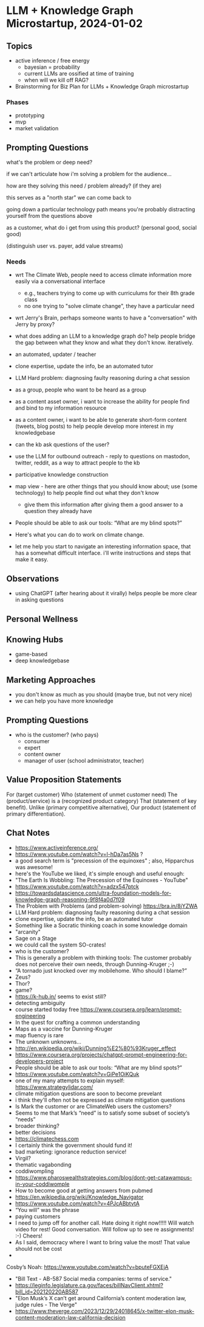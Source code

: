 # LLM + Knowledge Graph Microstartup, 2024-01-02

## Topics

- active inference / free energy
    - bayesian = probability
    - current LLMs are ossified at time of training
    - when will we kill off RAG?
- Brainstorming for Biz Plan for LLMs + Knowledge Graph microstartup

### Phases

- prototyping
- mvp
- market validation

## Prompting Questions

what's the problem or deep need?

if we can't articulate how i'm solving a problem for the audience...

how are they solving this need / problem already? (if they are)

this serves as a "north star" we can come back to

going down a particular technology path means you're probably distracting yourself from the questions above

as a customer, what do i get from using this product? (personal good, social good)

(distinguish user vs. payer, add value streams)

### Needs

- wrt The Climate Web, people need to access climate information more easily via a conversational interface
    - e.g., teachers trying to come up with curriculums for their 8th grade class
    - no one trying to "solve climate change", they have a particular need

- wrt Jerry's Brain, perhaps someone wants to have a "conversation" with Jerry by proxy?

- what does adding an LLM to a knowledge graph do? help people bridge the gap between what they know and what they don't know. iteratively.

- an automated, updater / teacher

- clone expertise, update the info, be an automated tutor

- LLM Hard problem: diagnosing faulty reasoning during a chat session

- as a group, people who want to be heard as a group

- as a content asset owner, i want to increase the ability for people find and bind to my information resource

- as a content owner, i want to be able to generate short-form content (tweets, blog posts) to help people develop more interest in my knowledgebase

- can the kb ask questions of the user?

- use the LLM for outbound outreach - reply to questions on mastodon, twitter, reddit, as a way to attract people to the kb

- participative knowledge construction

- map view - here are other things that you should know about; use (some technology) to help people find out what they don't know
    - give them this information after giving them a good answer to a question they already have

- People should be able to ask our tools: “What are my blind spots?”

- Here's what you can do to work on climate change.

- let me help you start to navigate an interesting information space, that has a somewhat difficult interface. i'll write instructions and steps that make it easy.

## Observations

- using ChatGPT (after hearing about it virally) helps people be more clear in asking questions

## Personal Wellness

## Knowing Hubs

- game-based
- deep knowledgebase

## Marketing Approaches

- you don't know as much as you should (maybe true, but not very nice)
- we can help you have more knowledge

## Prompting Questions

- who is the customer? (who pays)
    - consumer
    - expert
    - content owner
    - manager of user (school administrator, teacher)

## Value Proposition Statements
For (target customer)
Who (statement of unmet customer need)
The (product/service) is a (recognized product category)
That (statement of key benefit).
Unlike (primary competitive alternative),
Our product (statement of primary differentiation).

## Chat Notes

- https://www.activeinference.org/
- https://www.youtube.com/watch?v=l-hDa7as5Ns ?
- a good search term is "precession of the equinoxes" ; also, Hipparchus was awesome!
- here's the YouTube we liked, it's simple enough and useful enough:
- "The Earth Is Wobbling: The Precession of the Equinoxes - YouTube"
- https://www.youtube.com/watch?v=adzx547ptck
- https://towardsdatascience.com/ultra-foundation-models-for-knowledge-graph-reasoning-9f8f4a0d7f09
- The Problem with Problems (and problem-solving) https://bra.in/8jYZWA
- LLM Hard problem: diagnosing faulty reasoning during a chat session
- clone expertise, update the info, be an automated tutor
- Something like a Socratic thinking coach in some knowledge domain
- "arcanity"
- Sage on a Stage
- we could call the system SO-crates!
- who is the customer?
- This is generally a problem with thinking tools: The customer probably does not perceive their own needs, through Dunning-Kruger ;-)
- “A tornado just knocked over my mobilehome. Who should I blame?”
- Zeus?
- Thor?
- game?
- https://k-hub.in/ seems to exist still?
- detecting ambiguity
- course started today free https://www.coursera.org/learn/prompt-engineering
- In the quest for crafting a common understanding
- Maps as a vaccine for Dunning-Kruger
- map fluency is rare
- The unknown unknowns…
- http://en.wikipedia.org/wiki/Dunning%E2%80%93Kruger_effect
- https://www.coursera.org/projects/chatgpt-prompt-engineering-for-developers-project
- People should be able to ask our tools: “What are my blind spots?”
- https://www.youtube.com/watch?v=GiPe1OiKQuk
- one of my many attempts to explain myself: https://www.strategylidar.com/
- climate mitigation questions are soon to become prevelant
- i think they'll often not be expressed as climate mitigation questions
- Is Mark the customer or are ClimateWeb users the customers?
- Seems to me that Mark’s “need” is to satisfy some subset of society’s “needs”
- broader thinking?
- better decisions
- https://climatechess.com
- I certainly think the government should fund it!
- bad marketing: ignorance reduction service!
- Virgil?
- thematic vagabonding
- coddiwompling
- https://www.pharoswealthstrategies.com/blog/dont-get-catawampus-in-your-coddiwomple
- How to become good at getting answers from pubmed
- https://en.wikipedia.org/wiki/Knowledge_Navigator
- https://www.youtube.com/watch?v=4PJcABbtvtA
- “You will” was the phrase
- paying customers
- I need to jump off for another call.  Hate doing it right now!!!!!   Will watch video for rest!  Good conversation.  Will follow up to see re assignments!  :-)  Cheers!
- As I said, democracy where I want to bring value the most! That value should not be cost
- 
Cosby’s Noah: https://www.youtube.com/watch?v=bputeFGXEjA
- "Bill Text - AB-587 Social media companies: terms of service."
- https://leginfo.legislature.ca.gov/faces/billNavClient.xhtml?bill_id=202120220AB587
- "Elon Musk’s X can’t get around California’s content moderation law, judge rules - The Verge"
- https://www.theverge.com/2023/12/29/24018645/x-twitter-elon-musk-content-moderation-law-california-decision





